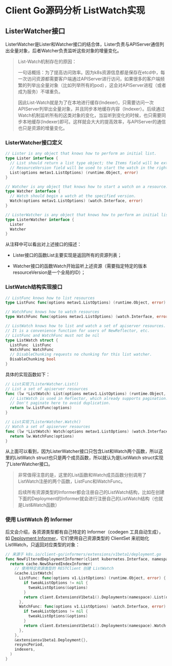 # Client Go源码分析 ListWatch实现


## ListerWatcher接口

ListerWatcher是Lister和Watcher接口的结合体，Lister负责与APIServer通信列出全量对象，后者Watcher负责监听这些对象的增量变化。

> List-Watch机制存在的原因：
>
> 一句话概括：为了提高访问效率。因为k8s资源信息都是保存在etcd中，每一次访问资源都需要客户端通过APIServer进行访问，如果很多的客户端频繁的列举出全量对象（比如列举所有的pod），这会对APIServer进程（或者成为服务）不堪重负。
>
> 因此List-Watch就是为了在本地进行缓存(Indexer)，只需要访问一次APIServer列举出全量对象，并且同步本地缓存内容（Indexer）。后续通过Watch机制监听所有的这类对象的变化，当监听到变化的时候，也只需要同步本地缓存(Indexer)即可。这样就会大大的提高效率，与APIServer的通信也只是资源的增量变化。

### ListerWatcher接口定义

```go
// Lister is any object that knows how to perform an initial list.
type Lister interface {
  // List should return a list type object; the Items field will be extracted, and the
  // ResourceVersion field will be used to start the watch in the right place.
  List(options metav1.ListOptions) (runtime.Object, error)
}

// Watcher is any object that knows how to start a watch on a resource.
type Watcher interface {
  // Watch should begin a watch at the specified version.
  Watch(options metav1.ListOptions) (watch.Interface, error)
}

// ListerWatcher is any object that knows how to perform an initial list and start a watch on a resource.
type ListerWatcher interface {
  Lister
  Watcher
}
```

从注释中可以看出对上述接口的描述：

* Lister接口的函数List主要实现是返回所有的资源列表；

* Watcher接口的函数Watch开始监听上述资源（需要指定特定的版本resourceVersion是一个全局的ID）；

### ListWatch结构实现接口

```go
// ListFunc knows how to list resources
type ListFunc func(options metav1.ListOptions) (runtime.Object, error)

// WatchFunc knows how to watch resources
type WatchFunc func(options metav1.ListOptions) (watch.Interface, error)

// ListWatch knows how to list and watch a set of apiserver resources.  It satisfies the ListerWatcher interface.
// It is a convenience function for users of NewReflector, etc.
// ListFunc and WatchFunc must not be nil
type ListWatch struct {
  ListFunc  ListFunc
  WatchFunc WatchFunc
  // DisableChunking requests no chunking for this list watcher.
  DisableChunking bool
}
```

具体的实现函数如下：

```go
// List实现了ListerWatcher.List()
// List a set of apiserver resources
func (lw *ListWatch) List(options metav1.ListOptions) (runtime.Object, error) {
  // ListWatch is used in Reflector, which already supports pagination.
  // Don't paginate here to avoid duplication.
  return lw.ListFunc(options)
}

// List实现了ListerWatcher.Watch()
// Watch a set of apiserver resources
func (lw *ListWatch) Watch(options metav1.ListOptions) (watch.Interface, error) {
  return lw.WatchFunc(options)
}
```

从上面可以看到，因为ListerWatcher接口只包含List和Watch两个函数，所以这里的ListWatch struct也只是两个成员函数，所以就认为是ListWatch struct实现了ListerWatcher接口。

> 非常值得注意的是，这里的List函数和Watch成员函数分别调用了ListWatch注册的两个函数，ListFunc和WatchFunc。
>
> 后续所有资源类型的Informer都会注册自己的ListWatch结构，比如在创建下面的Deployment的Informer就会进行注册自己的ListWatch结构（也就是List&Watch函数）

### 使用 ListWatch 的 Informer

后文会介绍，各资源类型都有自己特定的 Informer（codegen 工具自动生成），如 [Deployment Informer](https://github.com/opsnull/kubernetes-dev-docs/blob/master/client-go/k8s.io/client-go/informers/extensions/v1beta1/deployment.go)，它们使用自己资源类型的 ClientSet 来初始化 ListWatch，只返回对应类型的对象：

```go
// 来源于 k8s.io/client-go/informers/extensions/v1beta1/deployment.go
func NewFilteredDeploymentInformer(client kubernetes.Interface, namespace string, resyncPeriod time.Duration, indexers cache.Indexers, tweakListOptions internalinterfaces.TweakListOptionsFunc) cache.SharedIndexInformer {
  return cache.NewSharedIndexInformer(
    // 使用特定资源类型的 RESTClient 创建 ListWatch
    &cache.ListWatch{
      ListFunc: func(options v1.ListOptions) (runtime.Object, error) {
        if tweakListOptions != nil {
          tweakListOptions(&options)
        }
        return client.ExtensionsV1beta1().Deployments(namespace).List(options)
      },
      WatchFunc: func(options v1.ListOptions) (watch.Interface, error) {
        if tweakListOptions != nil {
          tweakListOptions(&options)
        }
        return client.ExtensionsV1beta1().Deployments(namespace).Watch(options)
      },
    },
    &extensionsv1beta1.Deployment{},
    resyncPeriod,
    indexers,
  )
}
```

